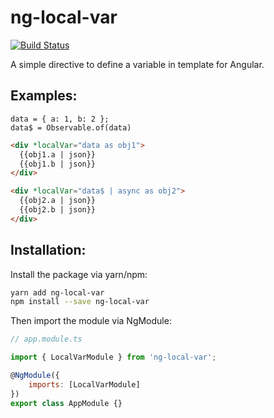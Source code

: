 # ng-local-var

[![Build Status](https://travis-ci.org/007300/ng-local-var.svg?branch=master)](https://travis-ci.org/007300/ng-local-var)

A simple directive to define a variable in template for Angular.

## Examples:

```
data = { a: 1, b: 2 };
data$ = Observable.of(data)
```

```html
<div *localVar="data as obj1">
  {{obj1.a | json}}
  {{obj1.b | json}}
</div>

<div *localVar="data$ | async as obj2">
  {{obj2.a | json}}
  {{obj2.b | json}}
</div>
```

## Installation:

Install the package via yarn/npm:

```bash
yarn add ng-local-var
npm install --save ng-local-var
```

Then import the module via NgModule:

```js
// app.module.ts

import { LocalVarModule } from 'ng-local-var';

@NgModule({
	imports: [LocalVarModule]
})
export class AppModule {}
```
